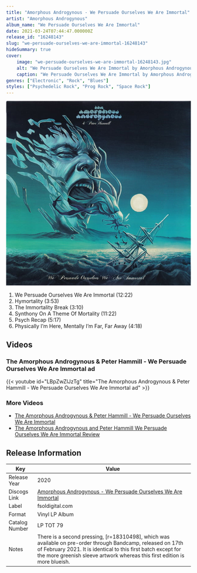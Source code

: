 ```yaml
---
title: "Amorphous Androgynous - We Persuade Ourselves We Are Immortal"
artist: "Amorphous Androgynous"
album_name: "We Persuade Ourselves We Are Immortal"
date: 2021-03-24T07:44:47.000000Z
release_id: "16248143"
slug: "we-persuade-ourselves-we-are-immortal-16248143"
hideSummary: true
cover:
    image: "we-persuade-ourselves-we-are-immortal-16248143.jpg"
    alt: "We Persuade Ourselves We Are Immortal by Amorphous Androgynous"
    caption: "We Persuade Ourselves We Are Immortal by Amorphous Androgynous"
genres: ["Electronic", "Rock", "Blues"]
styles: ["Psychedelic Rock", "Prog Rock", "Space Rock"]
---
```


![We Persuade Ourselves We Are Immortal by Amorphous Androgynous](we-persuade-ourselves-we-are-immortal-16248143.jpg)

<!-- section break -->

1. We Persuade Ourselves We Are Immortal (12:22)
2. Hymortality (3:53)
3. The Immortality Break (3:10)
4. Synthony On A Theme Of Mortality (11:22)
5. Psych Recap (5:17)
6. Physically I’m Here, Mentally I’m Far, Far Away (4:18)

<!-- section break -->




## Videos
### The Amorphous Androgynous & Peter Hammill - We Persuade Ourselves We Are Immortal ad
{{< youtube id="LBpZwZlJzTg" title="The Amorphous Androgynous & Peter Hammill - We Persuade Ourselves We Are Immortal ad" >}}<br>

### More Videos

- [The Amorphous Androgynous & Peter Hammill - We Persuade Ourselves We Are Immortal](https://www.youtube.com/watch?v=YUSxUHEt_Cw)
- [The Amorphous Androgynous and Peter Hammill We Persuade Ourselves We Are Immortal Review](https://www.youtube.com/watch?v=etngBiarRI0)


## Release Information
|  Key           | Value                                                |
| ---------------| ---------------------------------------------------- |
| Release Year   | 2020                                   |
| Discogs Link   | [Amorphous Androgynous - We Persuade Ourselves We Are Immortal](https://www.discogs.com/release/16248143-The-Amorphous-Androgynous-Peter-Hammill-We-Persuade-Ourselves-We-Are-Immortal) |
| Label          | fsoldigital.com |
| Format         | Vinyl LP Album |
| Catalog Number | LP TOT 79 |
| Notes | There is a second pressing, [r=18310498], which was available on pre-order through Bandcamp, released on 17th of February 2021. It is identical to this first batch except for the more greenish sleeve artwork whereas this first edition is more blueish. |